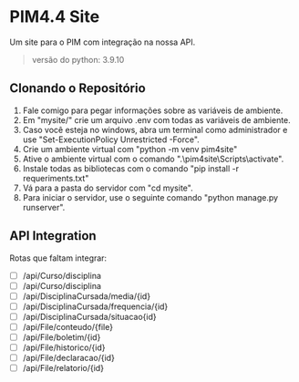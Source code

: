 # PIM4.4 Site
Um site para o PIM com integração na nossa API.
> versão do python: 3.9.10

## Clonando o Repositório
1. Fale comigo para pegar informações sobre as variáveis de ambiente.
2. Em "mysite/" crie um arquivo .env com todas as variáveis de ambiente.
3. Caso você esteja no windows, abra um terminal como administrador e use "Set-ExecutionPolicy Unrestricted -Force".
4. Crie um ambiente virtual com "python -m venv pim4site"
5. Ative o ambiente virtual com o comando ".\pim4site\Scripts\activate".
6. Instale todas as bibliotecas com o comando "pip install -r requeriments.txt"
7. Vá para a pasta do servidor com "cd mysite".
8. Para iniciar o servidor, use o seguinte comando "python manage.py runserver".

## API Integration
Rotas que faltam integrar:
- [ ] /api/Curso/disciplina
- [ ] /api/Curso/disciplina
- [ ] /api/DisciplinaCursada/media/{id}
- [ ] /api/DisciplinaCursada/frequencia/{id}
- [ ] /api/DisciplinaCursada/situacao{id}
- [ ] /api/File/conteudo/{file}
- [ ] /api/File/boletim/{id}
- [ ] /api/File/historico/{id}
- [ ] /api/File/declaracao/{id}
- [ ] /api/File/relatorio/{id}